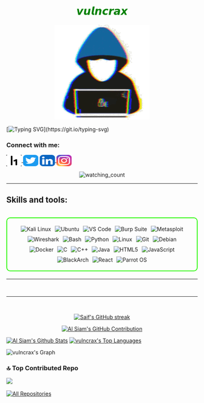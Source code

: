 <h1 style="color:green;" align="center">𝙫𝙪𝙡𝙣𝙘𝙧𝙖𝙭</h1>

<center><img src = "https://github.com/MdAmiruddin/MdAmiruddin/blob/main/Assets/about_me.gif"> </center> 

[![Typing SVG](https://readme-typing-svg.demolab.com?font=Fira+Code&pause=1000&color=38F76F&random=false&width=435&lines=Hi%2C+I'm+Vulncrax%2C+;a+bug+bounty+hunter.)](https://git.io/typing-svg) 


<label>

<h3 align="left">Connect with me:</h3>
<p align="left">
<a href="https://hackerone.com/vulncrax?type=user" target="blank"> <img align="center" src="https://github.com/vulncrax/assets/blob/main/101.png" alt="vulncrax" height="30" width="40" /> </a>
<a href="https://x.com/vulncrax1" target="blank"><img align="center" src="https://github.com/tandpfun/skill-icons/blob/main/icons/Twitter.svg" alt="vulncrax" height="30" width="40" /></a>
<a href="https://www.linkedin.com/in/vulncrax" target="blank"><img align="center" src="https://github.com/tandpfun/skill-icons/blob/main/icons/LinkedIn.svg" alt="vulncrax" height="30" width="40" />
<a href="https://instagram.com/vulncrax" target="blank"><img align="center" src="https://github.com/tandpfun/skill-icons/blob/main/icons/Instagram.svg" alt="vulncrax" height="30" width="40" />

</a>
</p>
</label>



<p align="center">
    <img src="https://komarev.com/ghpvc/?username=vulncrax&color=lightgrey" alt="watching_count" />
</p>
 


---

<h2 id="knowledge_skills" align=''>Skills and tools:</h2>

<br>

<div style="border: 2px solid #22F700; border-radius: 10px; padding: 20px; margin-bottom: 20px;">
  <div align="left" style="display: flex; flex-wrap: wrap; justify-content: center; gap: 10px;">
      <img src="https://img.shields.io/badge/Kali_Linux-557C94?style=for-the-badge&logo=kali-linux&color=000000" alt="Kali Linux" />
      <img src="https://img.shields.io/badge/Ubuntu-E95420?style=for-the-badge&logo=ubuntu&color=000000" alt="Ubuntu" />
      <img src="https://img.shields.io/badge/VS_Code-007ACC?style=for-the-badge&logo=visual-studio-code&color=000000" alt="VS Code" />
      <img src="https://img.shields.io/badge/Burp_Suite-FF6633?style=for-the-badge&logo=burp-suite&color=000000" alt="Burp Suite" />
      <img src="https://img.shields.io/badge/Metasploit-008C8C?style=for-the-badge&logo=metasploit&color=000000" alt="Metasploit" />
      <img src="https://img.shields.io/badge/Wireshark-009639?style=for-the-badge&logo=wireshark&color=000000" alt="Wireshark" />
      <img src="https://img.shields.io/badge/Bash-4EAA25?style=for-the-badge&logo=gnu-bash&color=000000" alt="Bash" />
      <img src="https://img.shields.io/badge/Python-3776AB?style=for-the-badge&logo=python&color=000000" alt="Python" />
      <img src="https://img.shields.io/badge/Linux-FCC624?style=for-the-badge&logo=linux&color=000000" alt="Linux" />
      <img src="https://img.shields.io/badge/Git-F05032?style=for-the-badge&logo=git&color=000000" alt="Git" />
      <img src="https://img.shields.io/badge/Debian-D70A53?style=for-the-badge&logo=debian&color=000000" alt="Debian" />
      <img src="https://img.shields.io/badge/Docker-2496ED?style=for-the-badge&logo=docker&color=000000" alt="Docker" />
      <img src="https://img.shields.io/badge/C-00599C?style=for-the-badge&logo=c&color=000000" alt="C" />
      <img src="https://img.shields.io/badge/C%2B%2B-F34B7F?style=for-the-badge&logo=c%2B%2B&color=000000" alt="C++" />
      <img src="https://img.shields.io/badge/Java-007396?style=for-the-badge&logo=java&color=000000" alt="Java" />
      <img src="https://img.shields.io/badge/HTML5-5D4B6C?style=for-the-badge&logo=html5&color=000000" alt="HTML5" />
      <img src="https://img.shields.io/badge/JavaScript-F7DF1E?style=for-the-badge&logo=javascript&color=000000" alt="JavaScript" />
      <img src="https://img.shields.io/badge/BlackArch-0A0A0A?style=for-the-badge&logo=blackarch&color=000000" alt="BlackArch" />
      <img src="https://img.shields.io/badge/React-61DAFB?style=for-the-badge&logo=react&color=000000" alt="React" />
      <img src="https://img.shields.io/badge/Parrot_OS-2E8E8F?style=for-the-badge&logo=parrot&color=000000" alt="Parrot OS" />
   
  </div>
</div>

---
<br>


<hr/>
<br/>

<p align="center">
  <a href="https://github.com/vulncrax">
    <img src="https://github-readme-streak-stats.herokuapp.com/?user=vulncrax&theme=radical&border=7F3FBF&background=0D1117" alt="Saif's GitHub streak"/>
  </a>
</p>

<p align="center">
  <a href="https://github.com/vulncrax">
    <img src="https://github-profile-summary-cards.vercel.app/api/cards/profile-details?username=vulncrax&theme=radical" alt="Al Siam's GitHub Contribution"/>
  </a>
</p>

<a> 
    <a href="https://github.com/vulncrax"><img alt="Al Siam's Github Stats" src="https://denvercoder1-github-readme-stats.vercel.app/api?username=vulncrax&show_icons=true&count_private=true&theme=react&border_color=7F3FBF&bg_color=0D1117&title_color=F85D7F&icon_color=F8D866" height="192px" width="49.5%"/></a>
  <a href="https://github.com/vulncrax"><img alt="vulncrax's Top Languages" src="https://denvercoder1-github-readme-stats.vercel.app/api/top-langs/?username=vulncrax&langs_count=8&layout=compact&theme=react&border_color=7F3FBF&bg_color=0D1117&title_color=F85D7F&icon_color=F8D866" height="192px" width="49.5%"/></a>
  <br/>
</a>

![vulncrax's Graph](https://github-readme-activity-graph.vercel.app/graph?username=vulncrax&custom_title=vulncrax's%20GitHub%20Activity%20Graph&bg_color=0D1117&color=7F3FBF&line=7F3FBF&point=7F3FBF&area_color=FFFFFF&title_color=FFFFFF&area=true)
###  🔝 Top Contributed Repo
![](https://github-contributor-stats.vercel.app/api?username=vulncrax&limit=5&theme=tokyonight&combine_all_yearly_contributions=true)

 


<p align="left">
  <a href="https://github.com/vulncrax?tab=repositories" target="_blank"><img alt="All Repositories" title="All Repositories" src="https://img.shields.io/badge/-All%20Repos-2962FF?style=for-the-badge&logo=koding&logoColor=white"/></a>
</p>

<br/>



<!---
vulncrax/vulncrax is a ✨ special ✨ repository because its `README.md` (this file) appears on your GitHub profile.
You can click the Preview link to take a look at your changes.
--->
